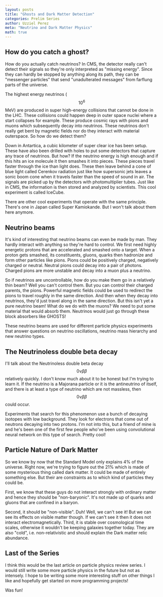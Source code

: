 ```yaml
---
layout: posts
title: "Ghosts and Dark Matter Detection"
categories: Prelim Series
author: Uzziel Perez
meta: "Neutrino and Dark Matter Physics"
math: true
---
```


## How do you catch a ghost?

How do you actually catch neutrinos? In CMS, the detector really can't detect their signals so they're only interpreted as "missing energy".
Since they can hardly be stopped by anything along its path, they can be "messenger particles" that send "unadulterated messages" from farflung parts of the universe.

The highest energy neutrinos ($$10^6$$ MeV) are produced in super high-energy collisions that cannot be done in the LHC. These collisions could happen deep in outer space nuclei where a start collapses for example. These produce cosmic rays with pions and muons which subsequently decay into neutrinos. These neutrinos don't really get bent by magnetic fields nor do they interact with material outerspace. So how do we detect them?

Down in Antartica, a cubic kilometer of super clear ice has been setup. These have also been drilled with holes to put some detectors that capture any trace of neutrinos. But how? If the neutrino energy is high enough and if this hits an ice molecule it then smashes it into pieces. These pieces travel faster through the ice than light does. These then leave behind a cone of blue light called Cerenkov radiation just like how supersonic jets leaves a sonic boom cone when it travels faster than the speed of sound in air. The signals are picked up by the detectors with photomultiplier tubes. Just like in CMS, the information is then stored and analyzed by scientists. This cool experiment is called IceCube.

There are other cool experiments that operate with the same principle. There's one in Japan called Super Kamiokande. But I won't talk about them here anymore.

## Neutrino beams

It's kind of interesting that neutrino beams can even be made by man.
They hardly interact with anything so they're hard to control. We first need highly energetic protons that are accelerated and smashed onto a target. When a proton gets smashed, its constituents, gluons, quarks then hadronize and form other particles like pions. Pions could be positively charged, negatively charged or neutral. Neutral pions could decay into a pair of photons. Charged pions are more unstable and decay into a muon plus a neutrino.

So if neutrinos are uncontrollable, how do you make them go in a relatively thin beam? Well you can't control them. But you can control their charged parents, the pions. Powerful magnetic fields could be used to redirect the pions to travel roughly in the same direction. And then when they decay into neutrinos, they'd just travel along in the same direction. But this isn't yet a pure neutrino beam! What do we do with the muons? We need to put some material that would absorb them. Neutrinos would just go through these block absorbers like GHOSTS!

These neutrino beams are used for different particle physics experiments that answer questions on neutrino oscillations, neutrino mass hierarchy and new neutrino types.

## The Neutrinoless double beta decay

I'll talk about the Neutrinoless double beta decay $$0\nu \beta\beta$$ relatively quickly. I don't know much about it to be honest but I'm trying to learn it. If the neutrino is a Majorana particle or it is the antineutrino of itself, and there is at least a type of neutrino which are not massless, then $$0\nu \beta\beta$$ could occur.

Experiments that search for this phenomenon use a bunch of decaying isotopes with low background. They look for electrons that come out of neutrons decaying into two protons. I'm not into this, but a friend of mine is and he's been one of the first few people who've been using convolutional neural network on this type of search. Pretty cool!

## Particle Nature of Dark Matter

So we know by now that the Standard Model only explains 4% of the universe. Right now, we're trying to figure out the 21% which is made of some mysterious thing called dark matter. It could be made of entirely something else. But their are constraints as to which kind of particles they could be.

First, we know that these guys do not interact strongly with ordinary matter and hence they should be "non-baryonic". It's not made up of  quarks and gluons that are confined in a baryon.

Second, it should be "non-visible". Duh! Well, we can't see it! But we can see its effects on visible matter though. If we can't see it then it does not interact electromagnetically. Third, it is stable over cosmological time scales, otherwise it wouldn't be keeping galaxies together today. They are also "cold", i.e. non-relativistic and should explain the Dark matter relic abundance.

## Last of the Series

I think this would be the last article on particle physics review series. I would still write some more particle physics in the future but not as intensely. I hope to be writing some more interesting stuff on other things I like and hopefully get started on more programming projects!

Was fun! 
